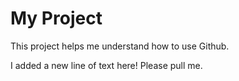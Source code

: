# My Project
This project helps me understand how to use Github.

I added a new line of text here! Please pull me.
